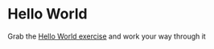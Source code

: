 # Hello World 

Grab the [Hello World exercise](hello.world.exercise.pdf) and work your way through it
